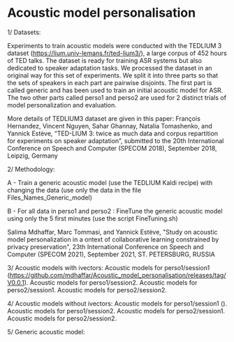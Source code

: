 # Acoustic model personalisation

1/ Datasets: 

Experiments to train acoustic models were conducted with the TEDLIUM 3 dataset (https://lium.univ-lemans.fr/ted-lium3/), a large corpus of 452 hours of TED talks. 
The dataset is ready for training ASR systems but also dedicated to speaker adaptation tasks. We processed the dataset in an original way for this set of experiments. We split it into three parts so that the sets of speakers in each part are pairwise disjoints.
The first part is called generic and has been used to train an initial acoustic model for ASR.
The two other parts called perso1 and perso2 are used for 2 distinct trials of model personalization and evaluation.

More details of TEDLIUM3 dataset are given in this paper:
François Hernandez, Vincent Nguyen, Sahar Ghannay, Natalia Tomashenko, and Yannick Estève, “TED-LIUM 3: twice as much data and corpus repartition for experiments on speaker adaptation”, submitted to the 20th International Conference on Speech and Computer (SPECOM 2018), September 2018, Leipzig, Germany


2/ Methodology:

A - Train a generic acoustic model (use the TEDLIUM Kaldi recipe) with changing the data (use only the data in the file Files_Names_Generic_model)

B - For all data in perso1 and perso2 : FineTune the generic acoustic model using only the 5 first minutes (use the script FineTuning.sh)


Salima Mdhaffar, Marc Tommasi, and Yannick Estève, "Study on acoustic model personalization in a ontext of collaborative learning constrained by privacy preservation", 23th International Conference on Speech and Computer (SPECOM 2021), September 2021, ST. PETERSBURG, RUSSIA

3/ Acoustic models with ivectors:
Acoustic models for perso1/session1 (https://github.com/mdhaffar/Acoustic_model_personalisation/releases/tag/V0.0.1).
Acoustic models for perso1/session2.
Acoustic models for perso2/session1.
Acoustic models for perso2/session2.

4/ Acoustic models without ivectors:
Acoustic models for perso1/session1 ().
Acoustic models for perso1/session2.
Acoustic models for perso2/session1.
Acoustic models for perso2/session2.

5/ Generic acoustic model:
